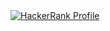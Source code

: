 <a href="https://www.hackerrank.com/matterm74m7">
  <img src="https://www.hackerrank.com/matterm74m7" alt="HackerRank Profile">
</a>
